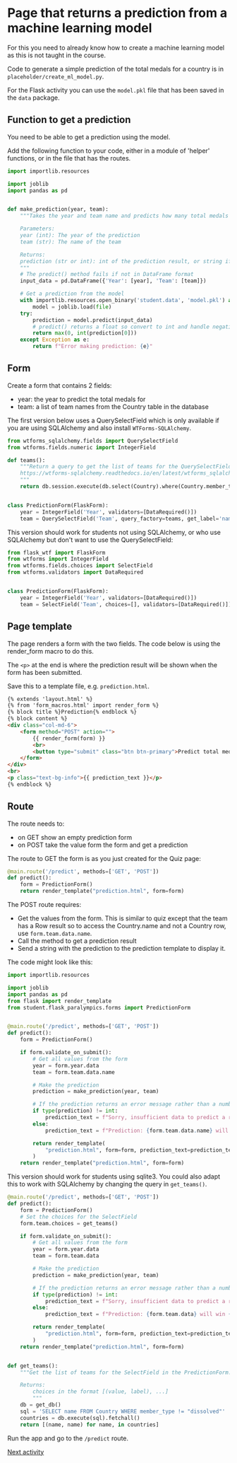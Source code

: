 # Page that returns a prediction from a machine learning model

For this you need to already know how to create a machine learning model as this is not taught in the course.

Code to generate a simple prediction of the total medals for a country is in `placeholder/create_ml_model.py`.

For the Flask activity you can use the `model.pkl` file that has been saved in the `data` package.

## Function to get a prediction
You need to be able to get a prediction using the model.

Add the following function to your code, either in a module of 'helper' functions, or in the file that has the routes.

```python
import importlib.resources

import joblib
import pandas as pd


def make_prediction(year, team):
    """Takes the year and team name and predicts how many total medals will be won

    Parameters:
    year (int): The year of the prediction
    team (str): The name of the team

    Returns:
    prediction (str or int): int of the prediction result, or string if error
    """
    # The predict() method fails if not in DataFrame format
    input_data = pd.DataFrame({'Year': [year], 'Team': [team]})

    # Get a prediction from the model
    with importlib.resources.open_binary('student.data', 'model.pkl') as file:
        model = joblib.load(file)
    try:
        prediction = model.predict(input_data)
        # predict() returns a float so convert to int and handle negative predictions
        return max(0, int(prediction[0]))
    except Exception as e:
        return f"Error making prediction: {e}"
```

## Form

Create a form that contains 2 fields:

- year: the year to predict the total medals for
- team: a list of team names from the Country table in the database

The first version below uses a QuerySelectField which is only available if you are using SQLAlchemy and also install `WTForms-SQLAlchemy`.

```python
from wtforms_sqlalchemy.fields import QuerySelectField
from wtforms.fields.numeric import IntegerField

def teams():
    """Return a query to get the list of teams for the QuerySelectField.
    https://wtforms-sqlalchemy.readthedocs.io/en/latest/wtforms_sqlalchemy/#wtforms_sqlalchemy.fields.QuerySelectField
    """
    return db.session.execute(db.select(Country).where(Country.member_type != 'dissolved')).scalars()


class PredictionForm(FlaskForm):
    year = IntegerField('Year', validators=[DataRequired()])
    team = QuerySelectField('Team', query_factory=teams, get_label='name', allow_blank=True, validators=[DataRequired()])
```

This version should work for students not using SQLAlchemy, or who use SQLAlchemy but don't want to use the QuerySelectField:

```python
from flask_wtf import FlaskForm
from wtforms import IntegerField
from wtforms.fields.choices import SelectField
from wtforms.validators import DataRequired


class PredictionForm(FlaskForm):
    year = IntegerField('Year', validators=[DataRequired()])
    team = SelectField('Team', choices=[], validators=[DataRequired()])
```

## Page template

The page renders a form with the two fields. The code below is using the render_form macro to do this.

The `<p>` at the end is where the prediction result will be shown when the form has been submitted.

Save this to a template file, e.g. `prediction.html`.

```html
{% extends 'layout.html' %}
{% from 'form_macros.html' import render_form %}
{% block title %}Prediction{% endblock %}
{% block content %}
<div class="col-md-6">
    <form method="POST" action="">
        {{ render_form(form) }}
        <br>
        <button type="submit" class="btn btn-primary">Predict total medals</button>
    </form>
</div>
<br>
<p class="text-bg-info">{{ prediction_text }}</p>
{% endblock %}
```

## Route

The route needs to:

- on GET show an empty prediction form
- on POST take the value form the form and get a prediction

The route to GET the form is as you just created for the Quiz page:

```python
@main.route('/predict', methods=['GET', 'POST'])
def predict():
    form = PredictionForm()
    return render_template("prediction.html", form=form)
```

The POST route requires:

- Get the values from the form. This is similar to quiz except that the team has a Row result so to access the
  Country.name and not a Country row, use `form.team.data.name`.
- Call the method to get a prediction result
- Send a string with the prediction to the prediction template to display it.

The code might look like this:

```python
import importlib.resources

import joblib
import pandas as pd
from flask import render_template
from student.flask_paralympics.forms import PredictionForm


@main.route('/predict', methods=['GET', 'POST'])
def predict():
    form = PredictionForm()

    if form.validate_on_submit():
        # Get all values from the form
        year = form.year.data
        team = form.team.data.name

        # Make the prediction
        prediction = make_prediction(year, team)

        # If the prediction returns an error message rather than a number, print a different message
        if type(prediction) != int:
            prediction_text = f"Sorry, insufficient data to predict a result, please select a different team"
        else:
            prediction_text = f"Prediction: {form.team.data.name} will win {prediction} medals in {form.year.data}!"

        return render_template(
            "prediction.html", form=form, prediction_text=prediction_text
        )
    return render_template("prediction.html", form=form)
```

This version should work for students using sqlite3. You could also adapt this to work with SQLAlchemy by changing the 
query in `get_teams()`. 

```python
@main.route('/predict', methods=['GET', 'POST'])
def predict():
    form = PredictionForm()
    # Set the choices for the SelectField
    form.team.choices = get_teams()

    if form.validate_on_submit():
        # Get all values from the form
        year = form.year.data
        team = form.team.data

        # Make the prediction
        prediction = make_prediction(year, team)

        # If the prediction returns an error message rather than a number, print a different message
        if type(prediction) != int:
            prediction_text = f"Sorry, insufficient data to predict a result, please select a different team"
        else:
            prediction_text = f"Prediction: {form.team.data} will win {prediction} medals in {form.year.data}!"

        return render_template(
            "prediction.html", form=form, prediction_text=prediction_text
        )
    return render_template("prediction.html", form=form)


def get_teams():
    """Get the list of teams for the SelectField in the PredictionForm.

    Returns:
        choices in the format [(value, label), ...]
        """
    db = get_db()
    sql = 'SELECT name FROM Country WHERE member_type != "dissolved"'
    countries = db.execute(sql).fetchall()
    return [(name, name) for name, in countries]
```

Run the app and go to the `/predict` route.

[Next activity](8-7-navbar.md)